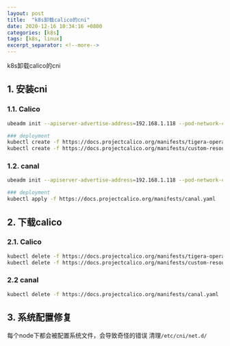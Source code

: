 ```yaml
---
layout: post
title:  "k8s卸载calico的cni"
date: 2020-12-16 10:34:16 +0800
categories: [k8s]
tags: [k8s, linux]
excerpt_separator: <!--more-->
---
```

k8s卸载calico的cni
<!--more-->

## 1. 安装cni

### 1.1. Calico

```bash
ubeadm init --apiserver-advertise-address=192.168.1.118 --pod-network-cidr=192.168.0.0/16 --image-repository registry.cn-hangzhou.aliyuncs.com/google_containers

### deployment
kubectl create -f https://docs.projectcalico.org/manifests/tigera-operator.yaml
kubectl create -f https://docs.projectcalico.org/manifests/custom-resources.yaml
```

### 1.2. canal

```bash
ubeadm init --apiserver-advertise-address=192.168.1.118 --pod-network-cidr=192.168.0.0/16 --image-repository registry.cn-hangzhou.aliyuncs.com/google_containers

### deployment
kubectl apply -f https://docs.projectcalico.org/manifests/canal.yaml
```

## 2. 下载calico

### 2.1. Calico
```bash
kubectl delete -f https://docs.projectcalico.org/manifests/tigera-operator.yaml
kubectl delete -f https://docs.projectcalico.org/manifests/custom-resources.yaml
```

### 2.2 canal
```bash
kubectl delete -f https://docs.projectcalico.org/manifests/canal.yaml
```

## 3. 系统配置修复

每个node下都会被配置系统文件，会导致奇怪的错误
清理`/etc/cni/net.d/`